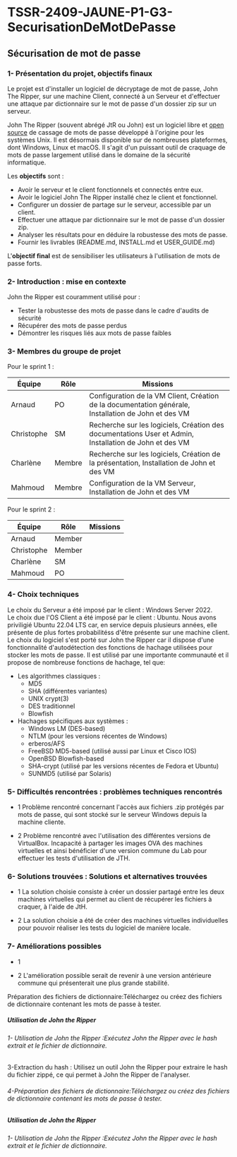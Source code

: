 # TSSR-2409-JAUNE-P1-G3-SecurisationDeMotDePasse
## Sécurisation de mot de passe

### **1- Présentation du projet, objectifs finaux**
Le projet est d'installer un logiciel de décryptage de mot de passe, John The Ripper, sur une machine Client, connecté à un Serveur et d'effectuer une attaque par dictionnaire sur le mot de passe d'un dossier zip sur un serveur.  

John The Ripper (souvent abrégé JtR ou John) est un logiciel libre  et [open source](https://github.com/openwall/john) de cassage de mots de passe développé à l'origine pour les systèmes Unix. Il est désormais disponible sur de nombreuses plateformes, dont Windows, Linux et macOS. Il s'agit d'un puissant outil de craquage de mots de passe largement utilisé dans le domaine de la sécurité informatique.


Les **objectifs** sont :  
- Avoir le serveur et le client fonctionnels et connectés entre eux.  
- Avoir le logiciel John The Ripper installé chez le client et fonctionnel.
- Configurer un dossier de partage sur le serveur, accessible par un client.  
- Effectuer une attaque par dictionnaire sur le mot de passe d'un dossier zip.
- Analyser les résultats pour en déduire la robustesse des mots de passe.  
- Fournir les livrables (README.md, INSTALL.md et USER_GUIDE.md)  

L'**objectif final** est de sensibiliser les utilisateurs à l'utilisation de mots de passe forts.  


### **2- Introduction : mise en contexte**
John the Ripper est couramment utilisé pour :

  -  Tester la robustesse des mots de passe dans le cadre d'audits de sécurité
  -  Récupérer des mots de passe perdus
  -  Démontrer les risques liés aux mots de passe faibles

### **3- Membres du groupe de projet**

Pour le sprint 1 : 

| Équipe     | Rôle   | Missions                                                                                      |
| ---------- | ------ | --------------------------------------------------------------------------------------------- |
| Arnaud     | PO     | Configuration de la VM Client, Création de la documentation générale, Installation de John et des VM  |
| Christophe | SM     | Recherche sur les logiciels, Création des documentations User et Admin, Installation de John et des VM  |
| Charlène   | Membre | Recherche sur les logiciels, Création de la présentation, Installation de John et des VM                 |
| Mahmoud    | Membre | Configuration de la VM Serveur, Installation de John et des VM                                        |

Pour le sprint 2 :

| Équipe     | Rôle   | Missions                                                                                      |
| ---------- | ------ | --------------------------------------------------------------------------------------------- |
| Arnaud     | Member |     |
| Christophe | Member |   |
| Charlène   | SM     |                 |
| Mahmoud    | PO     |       |

### 4- Choix techniques 

Le choix du Serveur a été imposé par le client : Windows Server 2022.  
Le choix due l'OS Client a été imposé par le client : Ubuntu. Nous avons priviligié Ubuntu 22.04 LTS car, en service depuis plusieurs années, elle présente de plus fortes probabilitéss d'être présente sur une machine client.   
Le choix du logiciel s'est porté sur John the Ripper car il dispose d'une fonctionnalité d'autodétection des fonctions de hachage utilisées pour stocker les mots de passe. Il est utilisé par une importante communauté et il propose de nombreuse fonctions de hachage, tel que:
- Les algorithmes classiques :
  - MD5
  - SHA (différentes variantes)
  - UNIX crypt(3)
  - DES traditionnel
  - Blowfish
- Hachages spécifiques aux systèmes :
  - Windows LM (DES-based)
  -  NTLM (pour les versions récentes de Windows)
  -  erberos/AFS
  -  FreeBSD MD5-based (utilisé aussi par Linux et Cisco IOS)
  -  OpenBSD Blowfish-based
  -  SHA-crypt (utilisé par les versions récentes de Fedora et Ubuntu)
  -  SUNMD5 (utilisé par Solaris)

### 5- Difficultés rencontrées : problèmes techniques rencontrés
  
  - 1 Problème rencontré concernant l'accès aux fichiers .zip protégés par mots de passe, qui sont stocké sur le serveur Windows depuis la machine cliente.
    
  - 2 Problème rencontré avec l'utilisation des différentes versions de VirtualBox. Incapacité à partager les images OVA des machines virtuelles et ainsi bénéficier d'une version commune du Lab pour effectuer les tests d'utilisation de JTH.
    
### 6- Solutions trouvées : Solutions et alternatives trouvées
  
  - 1 La solution choisie consiste à créer un dossier partagé entre les deux machines virtuelles qui permet au client de récupérer les fichiers à craquer, à l'aide de JtH.
    
  - 2 La solution choisie a été de créer des machines virtuelles individuelles pour pouvoir réaliser les tests du logiciel de manière locale.

### 7- Améliorations possibles

  - 1 
  
  - 2 L'amélioration possible serait de revenir à une version antérieure commune qui présenterait une plus grande stabilité.

Préparation des fichiers de dictionnaire:Téléchargez ou créez des fichiers de dictionnaire contenant les mots de passe à tester.
##### Utilisation de John the Ripper
###### 1- Utilisation de John the Ripper :Exécutez John the Ripper avec le hash extrait et le fichier de dictionnaire.

 3-Extraction du hash : Utilisez un outil John the Ripper pour extraire le hash du fichier zippé, ce qui permet à John the Ripper de l'analyser.
###### 4-Préparation des fichiers de dictionnaire:Téléchargez ou créez des fichiers de dictionnaire contenant les mots de passe à tester.
##### Utilisation de John the Ripper
###### 1- Utilisation de John the Ripper :Exécutez John the Ripper avec le hash extrait et le fichier de dictionnaire.
